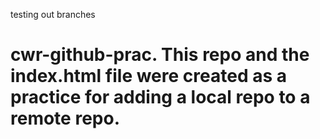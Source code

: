 
testing out branches

# cwr-github-prac. This repo and the index.html file were created as a practice for adding a local repo to a remote repo.

